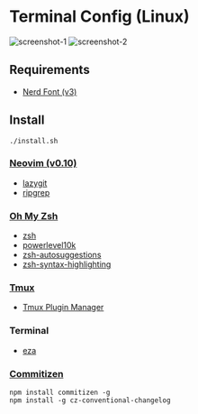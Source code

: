 # Terminal Config (Linux)

![screenshot-1](./images/screenshot-1.png)
![screenshot-2](./images/screenshot-2.png)

## Requirements

- [Nerd Font (v3)](https://www.nerdfonts.com/)

## Install

```shell
./install.sh
```

### [Neovim (v0.10)](https://neovim.io/)

- [lazygit](https://github.com/jesseduffield/lazygit?tab=readme-ov-file#installation)
- [ripgrep](https://github.com/BurntSushi/ripgrep?tab=readme-ov-file#installation)

### [Oh My Zsh](https://ohmyz.sh/#install)

- [zsh](https://github.com/ohmyzsh/ohmyzsh/wiki/Installing-ZSH)
- [powerlevel10k](https://github.com/romkatv/powerlevel10k?tab=readme-ov-file#oh-my-zsh)
- [zsh-autosuggestions](https://github.com/zsh-users/zsh-autosuggestions/blob/master/INSTALL.md#oh-my-zsh)
- [zsh-syntax-highlighting](https://github.com/zsh-users/zsh-syntax-highlighting/blob/master/INSTALL.md#oh-my-zsh)

### [Tmux](https://github.com/tmux/tmux/wiki)

- [Tmux Plugin Manager](https://github.com/tmux-plugins/tpm)

### Terminal

- [eza](https://github.com/eza-community/eza/blob/main/INSTALL.md)

### [Commitizen](https://github.com/commitizen/cz-cli)
```shell
npm install commitizen -g
npm install -g cz-conventional-changelog
```
